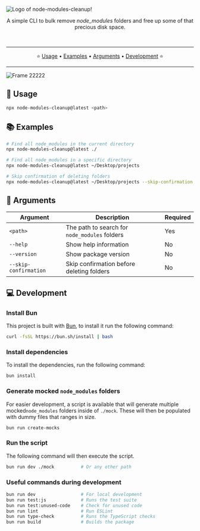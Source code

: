 ![Logo of node-modules-cleanup!](https://github.com/user-attachments/assets/0c76df92-4f9c-4c6a-aadd-bba7d75ef00a)

<p align="center" style="margin-bottom: 5px;">
  A simple CLI to bulk remove <em>node_modules</em> folders and free up some of that precious disk space.
</p>

<p align="center">
  <img src="https://img.shields.io/npm/v/node-modules-cleanup?logo=npm&cacheSeconds=3601" alt="" />
  <img src="https://img.shields.io/npm/dm/node-modules-cleanup?logo=npm&cacheSeconds=3601" alt=""/>
  <img src="https://img.shields.io/codecov/c/github/sebastianekstrom/node-modules-cleanup?logo=codecov&cacheSeconds=3601" alt=""/>
</p>

---

<p align="center">
  ⭐️ <a href="#-usage">Usage</a> • <a href="#-examples">Examples</a> • <a href="#-arguments">Arguments</a> • <a href="#-development">Development</a> ⭐️
</p>

---

![Frame 22222](https://github.com/user-attachments/assets/5d735d80-7e38-49d6-9ead-85aa5b9331b4)

## 🚀 Usage

```bash
npx node-modules-cleanup@latest <path>
```

## 📚 Examples

```bash
# Find all node_modules in the current directory
npx node-modules-cleanup@latest ./

# Find all node_modules in a specific directory
npx node-modules-cleanup@latest ~/Desktop/projects

# Skip confirmation of deleting folders
npx node-modules-cleanup@latest ~/Desktop/projects --skip-confirmation
```

## 📝 Arguments

| Argument              | Description                                   | Required |
| --------------------- | --------------------------------------------- | -------- |
| `<path>`              | The path to search for `node_modules` folders | Yes      |
| `--help`              | Show help information                         | No       |
| `--version`           | Show package version                          | No       |
| `--skip-confirmation` | Skip confirmation before deleting folders     | No       |

## 💻 Development

### Install Bun

This project is built with [Bun](https://bun.sh/), to install it run the following command:

```bash
curl -fsSL https://bun.sh/install | bash
```

### Install dependencies

To install the dependencies, run the following command:

```bash
bun install
```

### Generate mocked `node_modules` folders

For easier development, a script is available that will generate multiple mocked`node_modules` folders inside of `./mock`. These will then be populated with dummy files that ranges in size.

```bash
bun run create-mocks
```

### Run the script

The following command will then execute the script.

```bash
bun run dev ./mock          # Or any other path
```

### Useful commands during development

```bash
bun run dev                 # For local development
bun run test:js             # Runs the test suite
bun run test:unused-code    # Check for unused code
bun run lint                # Run ESLint
bun run type-check          # Runs the TypeScript checks
bun run build               # Builds the package
```
